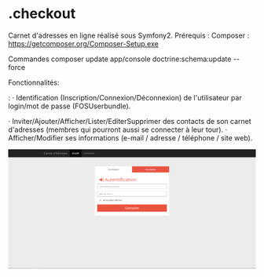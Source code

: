 .checkout
=========


Carnet d'adresses en ligne réalisé sous Symfony2.
Prérequis  :
Composer : https://getcomposer.org/Composer-Setup.exe

Commandes
composer update
app/console doctrine:schema:update --force


Fonctionnalités:

:
· Identification (Inscription/Connexion/Déconnexion) de l'utilisateur par login/mot de passe (FOSUserbundle).

· Inviter/Ajouter/Afficher/Lister/EditerSupprimer des contacts de son carnet d'adresses (membres qui pourront aussi se connecter à leur tour). 
· Afficher/Modifier ses informations (e-mail / adresse / téléphone / site web).

![Alt text](/readmeimages/Authentification.PNG?raw=true "Optional Title")
